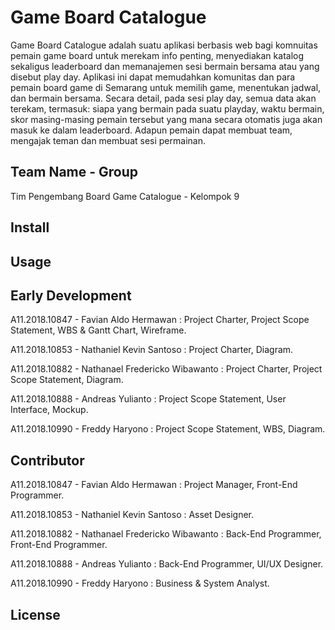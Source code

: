 # Game Board Catalogue
Game Board Catalogue adalah suatu aplikasi berbasis web bagi komnuitas pemain game board untuk merekam info penting, menyediakan katalog sekaligus leaderboard dan memanajemen sesi bermain bersama atau yang disebut play day. Aplikasi ini dapat memudahkan komunitas dan para pemain board game di Semarang untuk memilih game, menentukan jadwal, dan bermain bersama. Secara detail, pada sesi play day, semua data akan terekam, termasuk: siapa yang bermain pada suatu playday, waktu bermain, skor masing-masing pemain tersebut yang mana secara otomatis juga akan masuk ke dalam leaderboard. Adapun pemain dapat membuat team, mengajak teman dan membuat sesi permainan. 

## Team Name - Group
Tim Pengembang Board Game Catalogue - Kelompok 9

## Install

## Usage

## Early Development
A11.2018.10847 - Favian Aldo Hermawan : Project Charter, Project  Scope Statement, WBS & Gantt Chart, Wireframe.

A11.2018.10853 - Nathaniel Kevin Santoso : Project Charter, Diagram.

A11.2018.10882 - Nathanael Fredericko Wibawanto : Project Charter, Project  Scope Statement, Diagram.

A11.2018.10888 - Andreas Yulianto : Project  Scope Statement, User Interface, Mockup.

A11.2018.10990 - Freddy Haryono : Project  Scope Statement, WBS, Diagram.

## Contributor
A11.2018.10847 - Favian Aldo Hermawan : Project Manager, Front-End Programmer.

A11.2018.10853 - Nathaniel Kevin Santoso : Asset Designer.

A11.2018.10882 - Nathanael Fredericko Wibawanto : Back-End Programmer, Front-End Programmer.

A11.2018.10888 - Andreas Yulianto : Back-End Programmer, UI/UX Designer.

A11.2018.10990 - Freddy Haryono : Business & System Analyst.

## License
